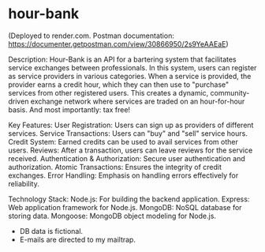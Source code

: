 # hour-bank
(Deployed to render.com. Postman documentation: https://documenter.getpostman.com/view/30866950/2s9YeAAEaE)

Description:
Hour-Bank is an API for a bartering system that facilitates service exchanges between professionals. In this system, users can register as service providers in various categories. When a service is provided, the provider earns a credit hour, which they can then use to "purchase" services from other registered users. This creates a dynamic, community-driven exchange network where services are traded on an hour-for-hour basis. And most importantly: tax free!

Key Features:
User Registration: Users can sign up as providers of different services.
Service Transactions: Users can "buy" and "sell" service hours.
Credit System: Earned credits can be used to avail services from other users.
Reviews: After a transaction, users can leave reviews for the service received.
Authentication & Authorization: Secure user authentication and authorization.
Atomic Transactions: Ensures the integrity of credit exchanges.
Error Handling: Emphasis on handling errors effectively for reliability.

Technology Stack:
Node.js: For building the backend application.
Express: Web application framework for Node.js.
MongoDB: NoSQL database for storing data.
Mongoose: MongoDB object modeling for Node.js.

* DB data is fictional.
* E-mails are directed to my mailtrap.
